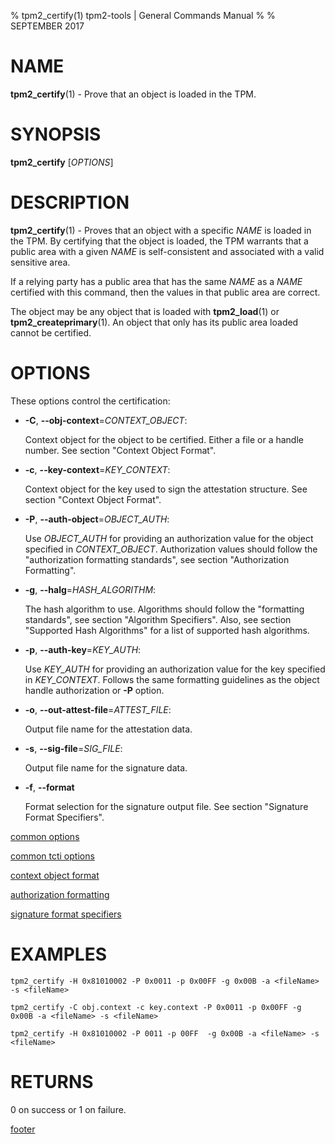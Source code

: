 % tpm2_certify(1) tpm2-tools | General Commands Manual
%
% SEPTEMBER 2017

# NAME

**tpm2_certify**(1) - Prove that an object is loaded in the TPM.

# SYNOPSIS

**tpm2_certify** [*OPTIONS*]

# DESCRIPTION

**tpm2_certify**(1) - Proves that an object with a specific _NAME_ is loaded in the TPM.
By certifying that the object is loaded, the TPM warrants that a public area
with a given _NAME_ is self-consistent and associated with a valid sensitive area.

If a relying party has a public area that has the same _NAME_ as a _NAME_ certified
with this command, then the values in that public area are correct.

The object may be any object that is loaded with **tpm2_load**(1) or **tpm2_createprimary**(1).
An object that only has its public area loaded cannot be certified.

# OPTIONS

These options control the certification:

  * **-C**, **\--obj-context**=_CONTEXT\_OBJECT_:

    Context object for the object to be certified. Either a file or a handle number.
    See section "Context Object Format".

  * **-c**, **\--key-context**=_KEY\_CONTEXT_:

    Context object for the key used to sign the attestation structure.
    See section "Context Object Format".

  * **-P**, **\--auth-object**=_OBJECT\_AUTH_:

    Use _OBJECT\_AUTH_ for providing an authorization value for the object specified
    in _CONTEXT\_OBJECT_.
    Authorization values should follow the "authorization formatting standards",
    see section "Authorization Formatting".

  * **-g**, **\--halg**=_HASH\_ALGORITHM_:

    The hash algorithm to use.
    Algorithms should follow the "formatting standards", see section
    "Algorithm Specifiers".
    Also, see section "Supported Hash Algorithms" for a list of supported hash
    algorithms.

  * **-p**, **\--auth-key**=_KEY\_AUTH_:

    Use _KEY\_AUTH_ for providing an authorization value for the key specified
    in _KEY\_CONTEXT_.
    Follows the same formatting guidelines as the object handle authorization or
    **-P** option.

  * **-o**, **\--out-attest-file**=_ATTEST\_FILE_:

    Output file name for the attestation data.

  * **-s**, **\--sig-file**=_SIG\_FILE_:

    Output file name for the signature data.

  * **-f**, **\--format**

    Format selection for the signature output file. See section "Signature Format Specifiers".

[common options](common/options.md)

[common tcti options](common/tcti.md)

[context object format](common/ctxobj.md)

[authorization formatting](common/authorizations.md)

[signature format specifiers](common/signature.md)

# EXAMPLES

```
tpm2_certify -H 0x81010002 -P 0x0011 -p 0x00FF -g 0x00B -a <fileName> -s <fileName>

tpm2_certify -C obj.context -c key.context -P 0x0011 -p 0x00FF -g 0x00B -a <fileName> -s <fileName>

tpm2_certify -H 0x81010002 -P 0011 -p 00FF  -g 0x00B -a <fileName> -s <fileName>
```

# RETURNS

0 on success or 1 on failure.

[footer](common/footer.md)
